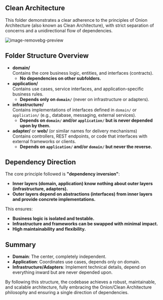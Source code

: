 ## Clean Architecture

This folder demonstrates a clear adherence to the principles of Onion Architecture (also known as Clean Architecture), with strict separation of concerns and a unidirectional flow of dependencies.

![image-removebg-preview](https://github.com/user-attachments/assets/4bda130a-21db-4204-803a-b22099bae2ab)


## Folder Structure Overview

- **domain/**  
  Contains the core business logic, entities, and interfaces (contracts).  
  - **No dependencies on other subfolders.**
- **application/**  
  Contains use cases, service interfaces, and application-specific business rules.  
  - **Depends only on `domain/`** (never on infrastructure or adapters).
- **infrastructure/**  
  Contains implementations of interfaces defined in `domain/` or `application/` (e.g., database, messaging, external services).
  - **Depends on `domain/` and/or `application/` but is never depended upon by them.**
- **adapter/** or **web/** (or similar names for delivery mechanisms)  
  Contains controllers, REST endpoints, or code that interfaces with external frameworks or clients.
  - **Depends on `application/` and/or `domain/` but never the reverse.**

## Dependency Direction

The core principle followed is **"dependency inversion"**:
- **Inner layers (domain, application) know nothing about outer layers (infrastructure, adapters).**
- **Outer layers depend on abstractions (interfaces) from inner layers and provide concrete implementations.**

This ensures:
- **Business logic is isolated and testable.**
- **Infrastructure and frameworks can be swapped with minimal impact.**
- **High maintainability and flexibility.**

## Summary

- **Domain**: The center, completely independent.
- **Application**: Coordinates use cases, depends only on domain.
- **Infrastructure/Adapters**: Implement technical details, depend on everything inward but are never depended upon.

By following this structure, the codebase achieves a robust, maintainable, and scalable architecture, fully embracing the Onion/Clean Architecture philosophy and ensuring a single direction of dependencies.
